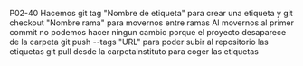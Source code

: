 P02-40 
Hacemos git tag "Nombre de etiqueta" para crear una etiqueta y git checkout "Nombre rama" para movernos entre ramas
Al movernos al primer commit no podemos hacer ningun cambio porque el proyecto desaparece de la carpeta
git push --tags "URL" para poder subir al repositorio las etiquetas
git pull desde la carpetaInstituto para coger las etiquetas
